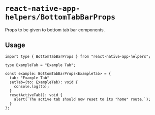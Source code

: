# `react-native-app-helpers/BottomTabBarProps`

 Props to be given to bottom tab bar components.

 ## Usage

 ```tsx
 import type { BottomTabBarProps } from "react-native-app-helpers";

 type ExampleTab = "Example Tab";

 const example: BottomTabBarProps<ExampleTab> = {
   tab: "Example Tab"
   setTab=(to: ExampleTab): void {
     console.log(to);
   }
   resetActiveTab(): void {
     alert(`The active tab should now reset to its "home" route.`);
   }
 };
 ```
